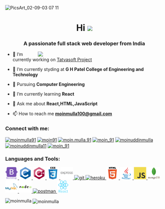 ![PicsArt_02-09-03 07 11](https://user-images.githubusercontent.com/65023937/153138496-764408f5-bf5a-4421-bf08-5a9fcc73efd5.png)
<h1 align="center">Hi <img width=40 src="https://user-images.githubusercontent.com/65023937/153139000-58885a91-5afa-4ae3-a0e7-0f13069d90c4.gif"/></h1>
<h3 align="center">A passionate full stack web developer from India</h3>

<img width=400 align="right" src="https://user-images.githubusercontent.com/65023937/153139803-9c5d5a1d-f0c3-4fa0-a3b1-f48d0268c091.gif"/>

- 🔭 I’m currently working on [Tatvasoft Project](https://github.com/moinmulla/Tatvasoft)

- 🏫 I’m currently styding at **G H Patel College of Engineering and Technology**

- 📖 Pursuing **Computer Engineering**

- 🌱 I’m currently learning **React**

- 💬 Ask me about **React,HTML,JavaScript**

- 📫 How to reach me **moinmulla100@gmail.com**

<h3 align="left">Connect with me:</h3>
<p align="left">
<a href="https://twitter.com/moinmulla91" target="blank"><img align="center" src="https://raw.githubusercontent.com/rahuldkjain/github-profile-readme-generator/master/src/images/icons/Social/twitter.svg" alt="moinmulla91" height="30" width="40" /></a>
<a href="https://linkedin.com/in/moin91" target="blank"><img align="center" src="https://raw.githubusercontent.com/rahuldkjain/github-profile-readme-generator/master/src/images/icons/Social/linked-in-alt.svg" alt="moin91" height="30" width="40" /></a>
<a href="https://fb.com/moin.mulla.91" target="blank"><img align="center" src="https://raw.githubusercontent.com/rahuldkjain/github-profile-readme-generator/master/src/images/icons/Social/facebook.svg" alt="moin.mulla.91" height="30" width="40" /></a>
<a href="https://instagram.com/moin_91" target="blank"><img align="center" src="https://raw.githubusercontent.com/rahuldkjain/github-profile-readme-generator/master/src/images/icons/Social/instagram.svg" alt="moin_91" height="30" width="40" /></a>
<a href="https://www.codechef.com/users/moinuddinmulla" target="blank"><img align="center" src="https://cdn.jsdelivr.net/npm/simple-icons@3.1.0/icons/codechef.svg" alt="moinuddinmulla" height="30" width="40" /></a>
<a href="https://www.hackerrank.com/moinuddinmulla11" target="blank"><img align="center" src="https://raw.githubusercontent.com/rahuldkjain/github-profile-readme-generator/master/src/images/icons/Social/hackerrank.svg" alt="moinuddinmulla11" height="30" width="40" /></a>
<a href="https://codeforces.com/profile/moin_91" target="blank"><img align="center" src="https://raw.githubusercontent.com/rahuldkjain/github-profile-readme-generator/master/src/images/icons/Social/codeforces.svg" alt="moin_91" height="30" width="40" /></a>
</p>

<h3 align="left">Languages and Tools:</h3>
<p align="left"> <a href="https://getbootstrap.com" target="_blank" rel="noreferrer"> <img src="https://raw.githubusercontent.com/devicons/devicon/master/icons/bootstrap/bootstrap-plain-wordmark.svg" alt="bootstrap" width="40" height="40"/> </a> <a href="https://www.cprogramming.com/" target="_blank" rel="noreferrer"> <img src="https://raw.githubusercontent.com/devicons/devicon/master/icons/c/c-original.svg" alt="c" width="40" height="40"/> </a> <a href="https://www.w3schools.com/cpp/" target="_blank" rel="noreferrer"> <img src="https://raw.githubusercontent.com/devicons/devicon/master/icons/cplusplus/cplusplus-original.svg" alt="cplusplus" width="40" height="40"/> </a> <a href="https://www.w3schools.com/css/" target="_blank" rel="noreferrer"> <img src="https://raw.githubusercontent.com/devicons/devicon/master/icons/css3/css3-original-wordmark.svg" alt="css3" width="40" height="40"/> </a> <a href="https://expressjs.com" target="_blank" rel="noreferrer"> <img src="https://raw.githubusercontent.com/devicons/devicon/master/icons/express/express-original-wordmark.svg" alt="express" width="40" height="40"/> </a> <a href="https://git-scm.com/" target="_blank" rel="noreferrer"> <img src="https://www.vectorlogo.zone/logos/git-scm/git-scm-icon.svg" alt="git" width="40" height="40"/> </a> <a href="https://heroku.com" target="_blank" rel="noreferrer"> <img src="https://www.vectorlogo.zone/logos/heroku/heroku-icon.svg" alt="heroku" width="40" height="40"/> </a> <a href="https://www.w3.org/html/" target="_blank" rel="noreferrer"> <img src="https://raw.githubusercontent.com/devicons/devicon/master/icons/html5/html5-original-wordmark.svg" alt="html5" width="40" height="40"/> </a> <a href="https://www.java.com" target="_blank" rel="noreferrer"> <img src="https://raw.githubusercontent.com/devicons/devicon/master/icons/java/java-original.svg" alt="java" width="40" height="40"/> </a> <a href="https://developer.mozilla.org/en-US/docs/Web/JavaScript" target="_blank" rel="noreferrer"> <img src="https://raw.githubusercontent.com/devicons/devicon/master/icons/javascript/javascript-original.svg" alt="javascript" width="40" height="40"/> </a> <a href="https://www.mongodb.com/" target="_blank" rel="noreferrer"> <img src="https://raw.githubusercontent.com/devicons/devicon/master/icons/mongodb/mongodb-original-wordmark.svg" alt="mongodb" width="40" height="40"/> </a> <a href="https://www.mysql.com/" target="_blank" rel="noreferrer"> <img src="https://raw.githubusercontent.com/devicons/devicon/master/icons/mysql/mysql-original-wordmark.svg" alt="mysql" width="40" height="40"/> </a> <a href="https://nodejs.org" target="_blank" rel="noreferrer"> <img src="https://raw.githubusercontent.com/devicons/devicon/master/icons/nodejs/nodejs-original-wordmark.svg" alt="nodejs" width="40" height="40"/> </a> <a href="https://postman.com" target="_blank" rel="noreferrer"> <img src="https://www.vectorlogo.zone/logos/getpostman/getpostman-icon.svg" alt="postman" width="40" height="40"/> </a> <a href="https://reactjs.org/" target="_blank" rel="noreferrer"> <img src="https://raw.githubusercontent.com/devicons/devicon/master/icons/react/react-original-wordmark.svg" alt="react" width="40" height="40"/> </a> </p>

<p><img align="left" src="https://github-readme-stats.vercel.app/api/top-langs?username=moinmulla&show_icons=true&locale=en&layout=compact" alt="moinmulla" /></p>

<p>&nbsp;<img align="center" src="https://github-readme-stats.vercel.app/api?username=moinmulla&show_icons=true&locale=en" alt="moinmulla" /></p>
